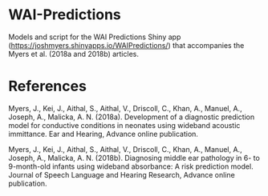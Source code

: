 # WAI-Predictions
Models and script for the WAI Predictions Shiny app (https://joshmyers.shinyapps.io/WAIPredictions/) that accompanies the Myers et al. (2018a and 2018b) articles.

# References
Myers, J., Kei, J., Aithal, S., Aithal, V., Driscoll, C., Khan, A., Manuel, A., Joseph, A., Malicka, A. N. (2018a). Development of a diagnostic prediction model for conductive conditions in neonates using wideband acoustic immittance. Ear and Hearing, Advance online publication.

Myers, J., Kei, J., Aithal, S., Aithal, V., Driscoll, C., Khan, A., Manuel, A., Joseph, A., Malicka, A. N. (2018b). Diagnosing middle ear pathology in 6- to 9-month-old infants using wideband absorbance: A risk prediction model. Journal of Speech Language and Hearing Research, Advance online publication.
